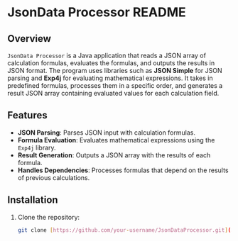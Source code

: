 # JsonData Processor README

## Overview

`JsonData Processor` is a Java application that reads a JSON array of calculation formulas, evaluates the formulas, and outputs the results in JSON format. The program uses libraries such as **JSON Simple** for JSON parsing and **Exp4j** for evaluating mathematical expressions. It takes in predefined formulas, processes them in a specific order, and generates a result JSON array containing evaluated values for each calculation field.

## Features

- **JSON Parsing**: Parses JSON input with calculation formulas.
- **Formula Evaluation**: Evaluates mathematical expressions using the `Exp4j` library.
- **Result Generation**: Outputs a JSON array with the results of each formula.
- **Handles Dependencies**: Processes formulas that depend on the results of previous calculations.

## Installation

1. Clone the repository:
   ```bash
   git clone [https://github.com/your-username/JsonDataProcessor.git](https://github.com/deepanshu1531/JSON-Data-Processing)
